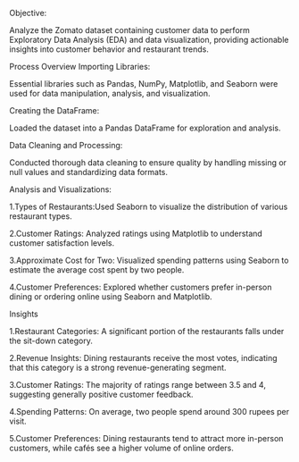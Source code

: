 Objective:

Analyze the Zomato dataset containing customer data to perform Exploratory Data Analysis (EDA) and data visualization, providing actionable insights into customer behavior and restaurant trends.

Process Overview
Importing Libraries:

Essential libraries such as Pandas, NumPy, Matplotlib, and Seaborn were used for data manipulation, analysis, and visualization.


Creating the DataFrame: 

Loaded the dataset into a Pandas DataFrame for exploration and analysis.


Data Cleaning and Processing: 

Conducted thorough data cleaning to ensure quality by handling missing or null values and standardizing data formats.


Analysis and Visualizations:

1.Types of Restaurants:Used Seaborn to visualize the distribution of various restaurant types.

2.Customer Ratings: Analyzed ratings using Matplotlib to understand customer satisfaction levels.

3.Approximate Cost for Two: Visualized spending patterns using Seaborn to estimate the average cost spent by two people.

4.Customer Preferences: Explored whether customers prefer in-person dining or ordering online using Seaborn and Matplotlib.


Insights

1.Restaurant Categories: A significant portion of the restaurants falls under the sit-down category.

2.Revenue Insights: Dining restaurants receive the most votes, indicating that this category is a strong revenue-generating segment.

3.Customer Ratings: The majority of ratings range between 3.5 and 4, suggesting generally positive customer feedback.

4.Spending Patterns: On average, two people spend around 300 rupees per visit.

5.Customer Preferences: Dining restaurants tend to attract more in-person customers, while cafés see a higher volume of online orders.
